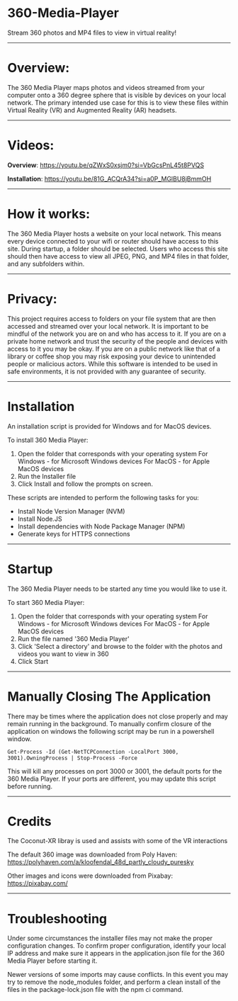 # 360-Media-Player
Stream 360 photos and MP4 files to view in virtual reality!

------------------------------------------------------------
# Overview:

The 360 Media Player maps photos and videos streamed from your computer onto a 360 degree sphere that is visible by devices on your local network. 
The primary intended use case for this is to view these files within Virtual Reality (VR) and Augmented Reality (AR) headsets. 

------------------------------------------------------------
# Videos:
**Overview**:      https://youtu.be/qZWxS0xsjm0?si=VbGcsPnL45t8PVQS

**Installation**:  https://youtu.be/81G_ACQrA34?si=a0P_MGlBU8jBmmOH

------------------------------------------------------------
# How it works:

The 360 Media Player hosts a website on your local network. This means every device connected to your wifi or router should have access to this site. 
During startup, a folder should be selected. Users who access this site should then have access to view all JPEG, PNG, and MP4 files in that folder, and any subfolders within.

------------------------------------------------------------
# Privacy:

This project requires access to folders on your file system that are then accessed and streamed over your local network. It is important to be mindful of the network you are on and who has access to it.
If you are on a private home network and trust the security of the people and devices with access to it you may be okay. If you are on a public network like that of a library or coffee shop you may risk exposing your device to unintended people or malicious actors. 
While this software is intended to be used in safe environments, it is not provided with any guarantee of security. 

------------------------------------------------------------
# Installation

An installation script is provided for Windows and for MacOS devices. 

To install 360 Media Player:
  1. Open the folder that corresponds with your operating system
      For Windows - for Microsoft Windows devices
      For MacOS - for Apple MacOS devices
  2. Run the Installer file
  3. Click Install and follow the prompts on screen.

These scripts are intended to perform the following tasks for you:
- Install Node Version Manager (NVM)
- Install Node.JS
- Install dependencies with Node Package Manager (NPM)
- Generate keys for HTTPS connections

------------------------------------------------------------
# Startup

The 360 Media Player needs to be started any time you would like to use it. 

To start 360 Media Player:
  1. Open the folder that corresponds with your operating system
      For Windows - for Microsoft Windows devices
      For MacOS - for Apple MacOS devices
  2. Run the file named '360 Media Player'
  3. Click 'Select a directory' and browse to the folder with the photos and videos you want to view in 360
  4. Click Start

------------------------------------------------------------
# Manually Closing The Application

There may be times where the application does not close properly and may remain running in the background. To manually confirm closure of the application on windows the following script may be run in a powershell window.

    Get-Process -Id (Get-NetTCPConnection -LocalPort 3000, 3001).OwningProcess | Stop-Process -Force
This will kill any processes on port 3000 or 3001, the default ports for the 360 Media Player. If your ports are different, you may update this script before running.

------------------------------------------------------------
# Credits

The Coconut-XR libray is used and assists with some of the VR interactions

The default 360 image was downloaded from Poly Haven: https://polyhaven.com/a/kloofendal_48d_partly_cloudy_puresky

Other images and icons were downloaded from Pixabay: https://pixabay.com/

------------------------------------------------------------
# Troubleshooting

Under some circumstances the installer files may not make the proper configuration changes. To confirm proper configuration, identify your local IP address and make sure it appears in the application.json file for the 360 Media Player before starting it.

Newer versions of some imports may cause conflicts. In this event you may try to remove the node_modules folder, and perform a clean install of the files in the package-lock.json file with the npm ci command.
